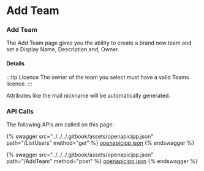 # Add Team

### Add Team

The Add Team page gives you the ability to create a brand new team and set a Display Name, Description and, Owner.

#### Details <a href="#addteam-details" id="addteam-details"></a>

:::tip Licence The owner of the team you select must have a valid Teams licence. :::

Attributes like the mail nickname will be automatically generated.

### API Calls

The following APIs are called on this page:



{% swagger src="../../../.gitbook/assets/openapicipp.json" path="/ListUsers" method="get" %}
[openapicipp.json](../../../.gitbook/assets/openapicipp.json)
{% endswagger %}

{% swagger src="../../../.gitbook/assets/openapicipp.json" path="/AddTeam" method="post" %}
[openapicipp.json](../../../.gitbook/assets/openapicipp.json)
{% endswagger %}
